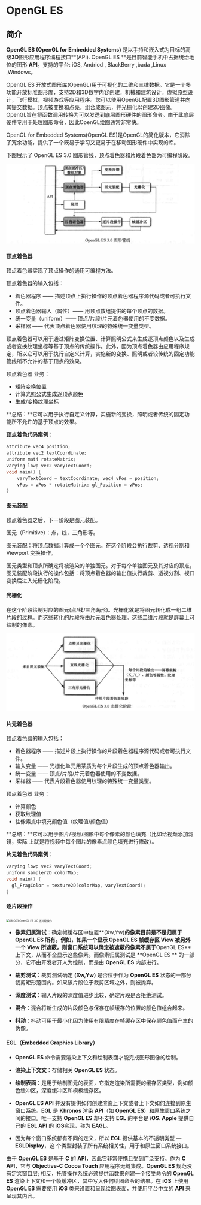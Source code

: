 # OpenGL ES

## 简介

**OpenGL ES (OpenGL for Embedded Systems)** 是以⼿持和嵌⼊式为目标的⾼级**3D**图形应用程序编程接⼝**(API). OpenGL ES **是⽬前智能手机中占据统治地位的图形 **API**。⽀持的平台: iOS, Andriod , BlackBerry ,bada ,Linux ,Windows。

OpenGL ES 开放式图形库(OpenGL)⽤于可视化的二维和三维数据。它是一个多功能开放标准图形库，支持2D和3D数字内容创建，机械和建筑设计，虚拟原型设计，飞行模拟，视频游戏等应用程序。您可以使用OpenGL配置3D图形管道并向其提交数据。顶点被变换和点亮，组合成图元，并光栅化以创建2D图像。OpenGL旨在将函数调用转换为可以发送到底层图形硬件的图形命令。由于此底层硬件专用于处理图形命令，因此OpenGL绘图通常非常快。

OpenGL for Embedded Systems(OpenGL ES)是OpenGL的简化版本，它消除了冗余功能，提供了一个既易于学习⼜更易于在移动图形硬件中实现的库。

下图展示了 OpenGL ES 3.0 图形管线，顶点着色器和片段着色器为可编程阶段。

<img src="./img/08-001 OpenGL ES 3.0 图形管线.png" style="zoom:50%;" />

#### 顶点着色器

顶点着色器实现了顶点操作的通用可编程方法。

顶点着色器的输入包括：

- 着色器程序 —— 描述顶点上执行操作的顶点着色器程序源代码或者可执行文件。
- 顶点着色器输入（属性）—— 用顶点数组提供的每个顶点的数据。
- 统一变量（uniform）—— 顶点/片段/片元着色器使用的不变数据。
- 采样器 —— 代表顶点着色器使用纹理的特殊统一变量类型。

顶点着色器可以用于通过矩阵变换位置、计算照明公式来生成逐顶点颜色以及生成或者变换纹理坐标等基于顶点的传统操作。此外，因为顶点着色器由应用程序规定，所以它可以用于执行自定义计算，实施新的变换、照明或者较传统的固定功能管线所不允许的基于顶点的效果。

顶点着色器 业务：

- 矩阵变换位置
- 计算光照公式生成逐顶点颜色
- 生成/变换纹理坐标

**总结：**它可以用于执⾏自定义计算，实施新的变换，照明或者传统的固定功能所不允许的基于顶点的效果。

**顶点着色代码案例：**

```c
attribute vec4 position;
attribute vec2 textCoordinate; 
uniform mat4 rotateMatrix; 
varying lowp vec2 varyTextCoord;
void main() {
	varyTextCoord = textCoordinate; vec4 vPos = position;
	vPos = vPos * rotateMatrix; gl_Position = vPos;
}
```

#### 图元装配

顶点着色器之后，下一阶段是图元装配。

图元（Primitive）：点，线，三角形等。

图元装配：将顶点数据计算成一个个图元。在这个阶段会执行裁剪、透视分割和 Viewport 变换操作。

图元类型和顶点所确定将被渲染的单独图元。对于每个单独图元及其对应的顶点，图元装配阶段执⾏的操作包括：将顶点着⾊器的输出值执⾏裁剪、透视分割、视口变换后进⼊光栅化阶段。

#### 光栅化

在这个阶段绘制对应的图元(点/线/三⻆角形)。光栅化就是将图元转化成⼀组⼆维⽚段的过程。而这些转化的⽚段将由⽚元着⾊器处理。这些⼆维⽚段就是屏幕上可绘制的像素。

<img src="./img/08-002 OpenGL ES 3.0 光栅化阶段.png" style="zoom:50%;" />

#### 片元着色器

顶点着色器的输入包括：

- 着色器程序 —— 描述片段上执行操作的片段着色器程序源代码或者可执行文件。
- 输入变量 —— 光栅化单元用茶质为每个片段生成的顶点着色器输出。
- 统一变量 —— 顶点/片段/片元着色器使用的不变数据。
- 采样器 —— 代表片段着色器使用纹理的特殊统一变量类型。

顶点着色器 业务：

- 计算颜色
- 获取纹理值
- 往像素点中填充颜色值（纹理值/颜色值）

**总结：**它可以⽤于图⽚/视频/图形中每个像素的颜色填充（比如给视频添加滤镜，实际 上就是将视频中每个图片的像素点颜色填充进行修改）。

**片元着色代码案例：**

```c
varying lowp vec2 varyTextCoord; 
uniform sampler2D colorMap; 
void main() {
  gl_FragColor = texture2D(colorMap, varyTextCoord); 
}
```

#### 逐片段操作

<img src="/Users/caianfang/Desktop/gitdir/note/OpenGL/img/08-003 OpenGL ES 3.0 逐片段操作.png" alt="08-003 OpenGL ES 3.0 逐片段操作" style="zoom:50%;" />

- **像素归属测试**：确定帧缓存区中位置**(Xw,Yw)**的像素⽬前是不是归属于 **OpenGL ES** 所有。例如，如果⼀个显示 **OpenGL ES** 帧缓存区 **View** 被另外⼀个 **View** 所遮蔽，则窗⼝系统可以确定被遮蔽的像素不属于**OpenGL ES**上下文，从⽽不全显示这些像素。⽽像素归属测试是 **OpenGL ES ** 的⼀部分，它不由开发者开⼈为控制，⽽是由 **OpenGL ES** 内部进⾏。

- **裁剪测试**：裁剪测试确定 **(Xw,Yw)** 是否位于作为 **OpenGL ES** 状态的⼀部分裁剪矩形范围内。如果该⽚段位于裁剪区域之外，则被抛弃。

- **深度测试**：输⼊片段的深度值进步比较，确定⽚段是否拒绝测试。

- **混合**：混合将新⽣成的⽚段颜⾊与保存在帧缓存的位置的颜⾊值组合起来。

- **抖动**：抖动可⽤于最⼩化因为使⽤有限精度在帧缓存区中保存颜⾊值而产生的伪像。

#### EGL（Embedded Graphics Library）

- **OpenGL ES** 命令需要渲染上下文和绘制表⾯才能完成图形图像的绘制。

- **渲染上下⽂文**：存储相关 **OpenGL ES** 状态。

- **绘制表面**：是⽤于绘制图元的表⾯，它指定渲染所需要的缓存区类型，例如颜色缓冲区，深度缓冲区和模板缓存区。

- **OpenGL ES API** 并没有提供如何创建渲染上下⽂或者上下文如何连接到原⽣窗⼝系统。**EGL** 是 **Khronos** 渲染 **API**（如 **OpenGL ES**）和原⽣窗口系统之间的接口。唯一支持 **OpenGL ES** 却不支持 **EGL** 的平台是 **iOS. Apple** 提供自己的 **EGL API** 的 **iOS**实现，称为 **EAGL**。

- 因为每个窗口系统都有不同的定义，所以 **EGL** 提供基本的不透明类型 — **EGLDisplay**，这 个类型封装了所有系统相关性，用于和原⽣窗口系统接口。

由于 **OpenGL ES** 是基于 **C** 的 **API**，因此它非常便携且受到⼴泛支持。作为 **C API**，它与 **Objective-C Cocoa Touch** 应用程序⽆缝集成。**OpenGL ES** 规范没有定义窗口层; 相反，托管操作系统必须提供函数来创建⼀个接受命令的 **OpenGL ES** 渲染上下文和一个帧缓冲区，其中写⼊任何绘图命令的结果。在 **iOS** 上使用 **OpenGL ES** 需要使用 **iOS** 类来设置和呈现绘图表面，并使⽤平台中立的 **API** 来呈现其内容。


